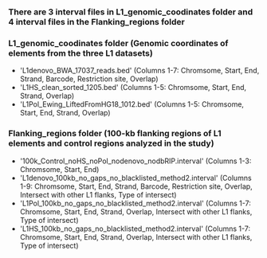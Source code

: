 ### There are 3 interval files in L1_genomic_coodinates folder and 4 interval files in the Flanking_regions folder

### L1_genomic_coodinates folder (Genomic coordinates of elements from the three L1 datasets)
- 'L1denovo_BWA_17037_reads.bed' (Columns 1-7: Chromsome, Start, End, Strand, Barcode, Restriction site, Overlap)
- 'L1HS_clean_sorted_1205.bed' (Columns 1-5: Chromsome, Start, End, Strand, Overlap)
- 'L1Pol_Ewing_LiftedFromHG18_1012.bed' (Columns 1-5: Chromsome, Start, End, Strand, Overlap)

### Flanking_regions folder (100-kb flanking regions of L1 elements and control regions analyzed in the study)
- '100k_Control_noHS_noPol_nodenovo_nodbRIP.interval' (Columns 1-3: Chromsome, Start, End)
- 'L1denovo_100kb_no_gaps_no_blacklisted_method2.interval' (Columns 1-9: Chromsome, Start, End, Strand, Barcode, Restriction site, Overlap, Intersect with other L1 flanks, Type of intersect)
- 'L1Pol_100kb_no_gaps_no_blacklisted_method2.interval' (Columns 1-7: Chromsome, Start, End, Strand, Overlap, Intersect with other L1 flanks, Type of intersect)
- 'L1HS_100kb_no_gaps_no_blacklisted_method2.interval' (Columns 1-7: Chromsome, Start, End, Strand, Overlap, Intersect with other L1 flanks, Type of intersect)


